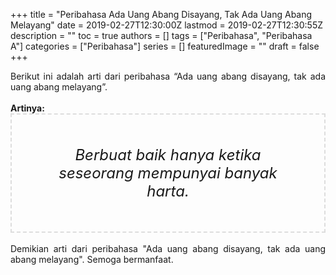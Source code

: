 +++
title = "Peribahasa Ada Uang Abang Disayang, Tak Ada Uang Abang Melayang"
date = 2019-02-27T12:30:00Z
lastmod = 2019-02-27T12:30:55Z
description = ""
toc = true
authors = []
tags = ["Peribahasa", "Peribahasa A"]
categories = ["Peribahasa"]
series = []
featuredImage = ""
draft = false
+++

<div dir="ltr" style="text-align: left;" trbidi="on"><div style="text-align: justify;">Berikut ini adalah arti dari peribahasa “Ada uang abang disayang, tak ada uang abang melayang”.</div><br /><div style="text-align: justify;"><b>Artinya:</b></div><div style="border: 2px dashed #ddd; font-size: 24px; height: auto; margin: 0 auto; padding: 50px; text-align: center; width: auto;"><i>Berbuat baik hanya ketika seseorang mempunyai banyak harta.</i></div><div style="text-align: justify;"><br /></div><div style="text-align: justify;">Demikian arti dari peribahasa "Ada uang abang disayang, tak ada uang abang melayang". Semoga bermanfaat. </div></div>
